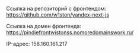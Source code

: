 Ссылка на репозиторий с фронтендом: https://github.com/w1ston/yandex-next-js

Ссылка на домен фронтенда: https://pindiefrontwistonss.nomoredomainswork.ru/

IP-адрес: 158.160.161.217